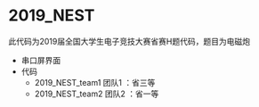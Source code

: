 # 2019_NEST
此代码为2019届全国大学生电子竞技大赛省赛H题代码，题目为电磁炮
* 串口屏界面
* 代码
  + 2019_NEST_team1 团队1 ：省三等
  + 2019_NEST_team2 团队2 ：省一等
